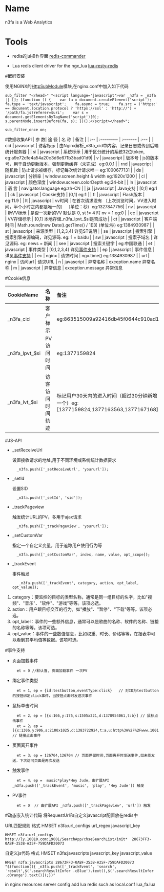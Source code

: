 Name
====

n3fa is a Web Analytics


Tools
=====   

* redis的jui操作界面 [redis-commander](https://github.com/nearinfinity/redis-commander)

* Lua redis client driver for the ngx_lua [lua-resty-redis](https://github.com/agentzh/lua-resty-redis)


#嵌码安装

使用NGINX的[HttpSubModule](http://wiki.nginx.org/HttpSubModule)模块,在nginx.conf中加入如下代码


    sub_filter "</head>" "<script language='javascript'>var _n3fa = _n3fa || []; (function () {    var fa = document.createElement('script');    fa.type = 'text/javascript';    fa.async = true;    fa.src = ('https:' == document.location.protocol ? 'https://ssl' : 'http://') + '/path/fa.js?referer=$uri';    var s = document.getElementsByTagName('script')[0];    s.parentNode.insertBefore(fa, s); })();</script></head>";
    
    sub_filter_once on; 


#数据收集API
| 参 数|     途 径   |   名 称    | 备注 |
| :-- | :---------  | :-------   | :--- |
| cid | javascript  | 访客标示   | 由Nginx解析_n3fa_cid中内容，记录日志或传到后端统计服务器 |
| si  | javascript  | 系统标示   | 用于区分统计的系统32位token, eg:a9e72dfe4a54a20c3d6e671b3bad01d9|
| v   | javascript  | 版本号     | js的版本号，用于自动更新版本，强制更新缓存（未完成）eg:0.0.1 |
| rnd | javascript  | 随机数     | 防止请求被缓存，标记每次统计请求唯一 eg:1000677131 |
| ds  | javascript  | 分辨率     | window.screen.height & width eg:1920x1200 |
| cl  | javascript  | 颜色深度   | window.screen.colorDepth eg:24-bit |
| ln  | javascript  | 语 言      | navigator.language eg:zh-CN |
| ja  | javascript  | Java支持   | [0,1] eg:1 |
| ck  | javascript  | Cookie支持 | [0,1] eg:1 |
| fl  | javascript  | Flash版本  | eg:11.9 |
| lt  | javascript  | vv时间     | 在首次请求没有 （上次浏览时间，VV进入时间，半个小时之内都是唯一的） （单位：秒）eg:1327847756|
| nv  | javascript  | 新VV标示   | 是否一次新的VV 默认是 0, st != 4 时 nv = 1 eg:0 |
| cc  | javascript  | VV存储标示 | [0,1] 本地存储_n3fa_lpvt_$si是否成功 |
| ct  | javascript  | 客户端时间 | Math.round(new Date().getTime() / 1E3) (单位:秒) eg:1384930987 |
| st  | javascript  | 来源类型   | [1,2,3,4] 详见ST说明 |
| se  | javascript  | 搜索引擎   | 搜索引擎来源编码，详见源码.  eg: 1 = baidu |
| sw  | javascript  | 搜索子域名 | 详见源码.  eg: news = 新闻 |
| see | javascript  | 搜索关键字 | eg:中国联通 |
| et  | javascript  | 事件类型   | [0,1,2,3,4] 详见[事件支持](#事件支持) |
| ep  | javascript  | 事件信息   | 详见[事件支持](#事件支持) |
| ec  | nginx       | 请求时间   | ngx.time() eg:1384930987 |
| url | nginx       | 访问url   | 请求URL
| n   | javascript  | 异常名称   | exception.name 异常名称
| m   | javascript  | 异常信息   | exception.message 异常信息

#Cookie信息

| CookieName       |  名 称             | 备注 |
| :---             |  :--------         | :--- |
|  \_n3fa\_cid       |  客户标示          | eg:863515009a92416db45f0644c910ad15 |
|  \_n3fa\_lpvt\_$si  |  PV访问时间        | eg:1377159824 |
|  \_n3fa\_lvt\_$si   |  访客访问时间轨迹  | 标记用户30天内的进入时间（超过30分钟新增一个）eg:[1377159824,1377163563,1377167168] |

#JS-API

* _setReceiveUrl

    设置接收请求的地址,用于不同环境或系统统计数据要求
    
        _n3fa.push(['_setReceiveUrl', 'yoururl']);

* _setId

    设置SID
    
        _n3fa.push(['_setId', 'sid']);

* _trackPageview

    触发统计URL的PV，多用于ajax请求
    
        _n3fa.push(['_trackPageview', 'yoururl']);

* _setCustomVar

    指定一个自定义变量，用于追踪用户使用行为等
    
        _n3fa.push(['_setCustomVar', index, name, value, opt_scope]);

* _trackEvent

    事件触发

         _n3fa.push(['_trackEvent', category, action, opt_label, opt_value]);
        
1. category：要监控的目标的类型名称，通常是同一组目标的名字，比如"视频"、"音乐"、"软件"、"游戏"等等。该项必选。
2. action：用户跟目标交互的行为，如"播放"、"暂停"、"下载"等等。该项必选。
3. opt_label：事件的一些额外信息，通常可以是歌曲的名称、软件的名称、链接的名称等等。该项可选。
4. opt_value：事件的一些数值信息，比如权重、时长、价格等等，在报表中可以看到其平均值等数据。该项可选。

#事件支持 

* 页面加载事件

        et = 0 //默认值, 页面加载事件 一次PV
        
* 绑定事件类型

        et = 1，ep = {id:testbutton,eventType:click}   // 对ID为testbutton的按钮绑定click事件，当按钮点击时发送次事件
    
* 鼠标单击时间

        et = 2，ep = [{x:166,y:175,s:1505x321,d:1378954061,t:b}] // 鼠标点击事件
        et = 2，ep = [{x:1306,y:906,s:2100x1025,d:1383722924,t:a,u:http%3A%2F%2Fwww.10010.com}] // 链接点击事件
        
* 页面离开事件

        et = 3，ep = 126704,126704 // 页面停留时间,页面离开时发送事件,如未能发送，下次访问页面是再次发送

* 触发事件

        et = 4，ep =  music*play*Hey Jude，由扩展API _n3fa.push(['_trackEvent', 'music', 'play', 'Hey Jude']) 触发

* PV事件

        et = 0  // 由扩展API _n3fa.push(['_trackPageview', 'url']) 触发


#动态嵌入统计代码
将RequestUrl和自定义javascript配置放在redis中

URL匹配规则 格式 HMSET n3fa:url_configs url_regex javascript_key

    HMSET n3fa:url_configs http://ly.10010.com:19001/SearchApp/chseSearchList/init*  28673FF3-0ABF-353B-A35F-759DAFD20073

自定义js代码 格式 HMSET n3fa:javascripts javascript_key javascript_value

    HMSET n3fa:javascripts 28673FF3-0ABF-353B-A35F-759DAFD20073 "$(function(){ _n3fa.push(['_trackEvent', 'search', 'result',$('.searchResultInfor .cBlue').text(),$('.searchResultInfor .cOrange').text()]);})"
    

in nginx resources server config add lua redis such as local.conf lua_fa.lua





